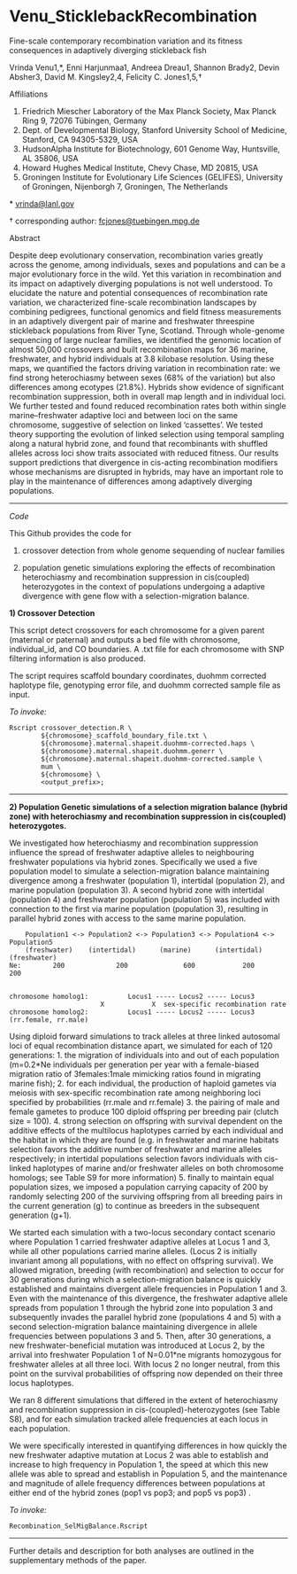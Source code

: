 # Venu_SticklebackRecombination

Fine-scale contemporary recombination variation and its fitness consequences in adaptively diverging stickleback fish

Vrinda Venu1,*, Enni Harjunmaa1, Andreea Dreau1, Shannon Brady2, Devin Absher3, David M. Kingsley2,4, Felicity C. Jones1,5,†

Affiliations
1.	Friedrich Miescher Laboratory of the Max Planck Society, Max Planck Ring 9, 72076 Tübingen, Germany
2.	Dept. of Developmental Biology, Stanford University School of Medicine, Stanford, CA 94305-5329, USA
3.	HudsonAlpha Institute for Biotechnology, 601 Genome Way, Huntsville, AL 35806, USA
4.	Howard Hughes Medical Institute, Chevy Chase, MD 20815, USA
5.	Groningen Institute for Evolutionary Life Sciences (GELIFES), University of Groningen, Nijenborgh 7, Groningen, The Netherlands

\* vrinda@lanl.gov

† corresponding author: fcjones@tuebingen.mpg.de

Abstract

Despite deep evolutionary conservation, recombination varies greatly across the genome, among individuals, sexes and populations and can be a major evolutionary force in the wild. Yet this variation in recombination and its impact on adaptively diverging populations is not well understood. To elucidate the nature and potential consequences of recombination rate variation, we characterized fine-scale recombination landscapes by combining pedigrees, functional genomics and field fitness measurements in an adaptively divergent pair of marine and freshwater threespine stickleback populations from River Tyne, Scotland. Through whole-genome sequencing of large nuclear families, we identified the genomic location of almost 50,000 crossovers and built recombination maps for 36 marine, freshwater, and hybrid individuals at 3.8 kilobase resolution. Using these maps, we quantified the factors driving variation in recombination rate: we find strong heterochiasmy between sexes (68% of the variation) but also differences among ecotypes (21.8%). Hybrids show evidence of significant recombination suppression, both in overall map length and in individual loci. We further tested and found reduced recombination rates both within single marine–freshwater adaptive loci and between loci on the same chromosome, suggestive of selection on linked ‘cassettes’. We tested theory supporting the evolution of linked selection using temporal sampling along a natural hybrid zone, and found that recombinants with shuffled alleles across loci show traits associated with reduced fitness. Our results support predictions that divergence in cis-acting recombination modifiers whose mechanisms are disrupted in hybrids, may have an important role to play in the maintenance of differences among adaptively diverging populations.

____

*Code*

This Github provides the code for 

1) crossover detection from whole genome sequending of nuclear families

2) population genetic simulations exploring the effects of recombination heterochiasmy and recombination suppression in cis(coupled) heterozygotes in the context of populations undergoing a adaptive divergence with gene flow with a selection-migration balance.  




**1) Crossover Detection**

This script detect crossovers for each chromosome for a given parent (maternal or paternal) and outputs a bed file with chromosome, individual_id, and CO boundaries. A .txt file for each chromosome with SNP filtering information is also produced.

The script requires scaffold boundary coordinates, duohmm corrected haplotype file, genotyping error file, and duohmm corrected sample file as input. 

*To invoke:*

	Rscript crossover_detection.R \
	        ${chromosome}_scaffold_boundary_file.txt \
	        ${chromosome}.maternal.shapeit.duohmm-corrected.haps \
	        ${chromosome}.maternal.shapeit.duohmm.generr \
	        ${chromosome}.maternal.shapeit.duohmm-corrected.sample \
	        mum \
	        ${chromosome} \
	        <output_prefix>;

____


**2) Population Genetic simulations of a selection migration balance (hybrid zone) with heterochiasmy and recombination suppression in cis(coupled) heterozygotes.**

We investigated how heterochiasmy and recombination suppression influence the spread of freshwater adaptive alleles to neighbouring freshwater populations via hybrid zones. Specifically we used a five population model to simulate a selection-migration balance maintaining divergence among a freshwater (population 1), intertidal (population 2), and marine population (population 3). A second hybrid zone with intertidal (population 4) and freshwater population (population 5) was included with connection to the first via marine population (population 3), resulting in parallel hybrid zones with access to the same marine population.


		Population1 <-> Population2 <-> Population3 <-> Population4 <-> Population5
		(freshwater)    (intertidal)      (marine)      (intertidal)    (freshwater)
	Ne:        200             200              600            200             200


	chromosome homolog1:          Locus1 ----- Locus2 ----- Locus3
	 				       X            X  sex-specific recombination rate 
	chromosome homolog2:          Locus1 ----- Locus2 ----- Locus3	  (rr.female, rr.male)


Using diploid forward simulations to track alleles at three linked autosomal loci of equal recombination distance apart, we simulated for each of 120 generations:
	1. the migration of individuals into and out of each population (m=0.2*Ne individuals per generation per year with a female-biased migration ratio of 3females:1male mimicking ratios found in migrating marine fish);
	2. for each individual, the production of haploid gametes via meiosis with sex-specific recombination rate among neighboring loci specified by probabilities (rr.male and rr.female)
	3. the pairing of male and female gametes to produce 100 diploid offspring per breeding pair (clutch size = 100).
	4. strong selection on offspring with survival dependent on the additive effects of the multilocus haplotypes carried by each individual and the habitat in which they are found (e.g. in freshwater and marine habitats selection favors the additive number of freshwater and marine alleles respectively; in intertidal populations selection favors individuals with cis-linked haplotypes of marine and/or freshwater alleles on both chromosome homologs; see Table S9 for more information)
	5. finally to maintain equal population sizes, we imposed a population carrying capacity of 200 by randomly selecting 200 of the surviving offspring from all breeding pairs in the current generation (g) to continue as breeders in the subsequent generation (g+1).

We started each simulation with a two-locus secondary contact scenario where Population 1 carried freshwater adaptive alleles at Locus 1 and 3, while all other populations carried marine alleles. (Locus 2 is initially invariant among all populations, with no effect on offspring survival). We allowed migration, breeding (with recombination) and selection to occur for 30 generations during which a selection-migration balance is quickly established and maintains divergent allele frequencies in Population 1 and 3.  Even with the maintenance of this divergence, the freshwater adaptive allele spreads from population 1 through the hybrid zone into population 3 and subsequently invades the parallel hybrid zone (populations 4 and 5) with a second selection-migration balance maintaining divergence in allele frequencies between populations 3 and 5. Then, after 30 generations, a new freshwater-beneficial mutation was introduced at Locus 2, by the arrival into freshwater Population 1 of N=0.01*ne migrants homozygous for freshwater alleles at all three loci. With locus 2 no longer neutral, from this point on the survival probabilities of offspring now depended on their three locus haplotypes. 

We ran 8 different simulations that differed in the extent of heterochiasmy and recombination suppression in cis-(coupled)-heterozygotes (see Table S8), and for each simulation tracked allele frequencies at each locus in each population.

We were specifically interested in quantifying differences in how quickly the new freshwater adaptive mutation at Locus 2 was able to establish and increase to high frequency in Population 1, the speed at which this new allele was able to spread and establish in Population 5, and the maintenance and magnitude of allele frequency differences between populations at either end of the hybrid zones (pop1 vs pop3; and pop5 vs pop3) .

*To invoke:* 

	Recombination_SelMigBalance.Rscript

____

Further details and description for both analyses are outlined in the supplementary methods of the paper.
